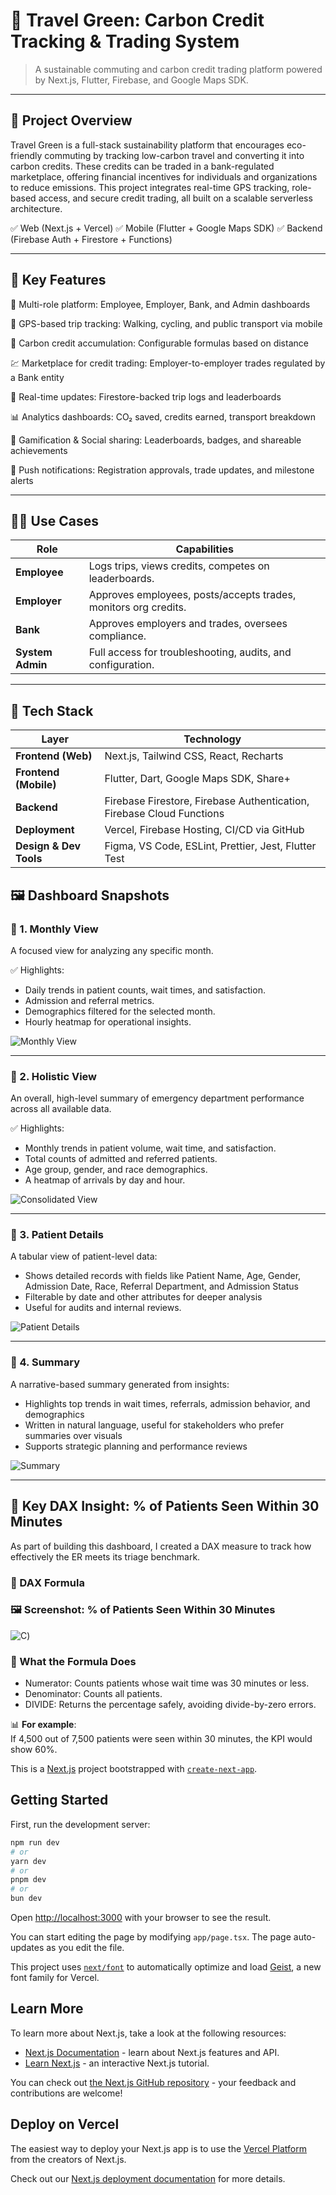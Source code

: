 # 🌱 Travel Green: Carbon Credit Tracking & Trading System

> A sustainable commuting and carbon credit trading platform powered by Next.js, Flutter, Firebase, and Google Maps SDK.

---

## 🚀 Project Overview

Travel Green is a full-stack sustainability platform that encourages eco-friendly commuting by tracking low-carbon travel and converting it into carbon credits. These credits can be traded in a bank-regulated marketplace, offering financial incentives for individuals and organizations to reduce emissions. This project integrates real-time GPS tracking, role-based access, and secure credit trading, all built on a scalable serverless architecture.

✅ Web (Next.js + Vercel)
✅ Mobile (Flutter + Google Maps SDK)
✅ Backend (Firebase Auth + Firestore + Functions)


---
## 🎯 Key Features

🔐 Multi-role platform: Employee, Employer, Bank, and Admin dashboards

📍 GPS-based trip tracking: Walking, cycling, and public transport via mobile

🌱 Carbon credit accumulation: Configurable formulas based on distance

💹 Marketplace for credit trading: Employer-to-employer trades regulated by a Bank entity

🔄 Real-time updates: Firestore-backed trip logs and leaderboards

📊 Analytics dashboards: CO₂ saved, credits earned, transport breakdown

🧠 Gamification & Social sharing: Leaderboards, badges, and shareable achievements

💬 Push notifications: Registration approvals, trade updates, and milestone alerts

---
## 🧑‍💼 Use Cases

| Role                | Capabilities |
|-------------------------|------------------|
| **Employee**      | Logs trips, views credits, competes on leaderboards. |
| **Employer** | Approves employees, posts/accepts trades, monitors org credits. |
| **Bank**  | Approves employers and trades, oversees compliance. |
| **System Admin**       | Full access for troubleshooting, audits, and configuration. |

---
## 🧱 Tech Stack
| Layer               | Technology |
|-------------------------|------------------|
| **Frontend (Web)**      | Next.js, Tailwind CSS, React, Recharts |
| **Frontend (Mobile)** | 	Flutter, Dart, Google Maps SDK, Share+ |
| **Backend**  | Firebase Firestore, Firebase Authentication, Firebase Cloud Functions |
| **Deployment**       | Vercel, Firebase Hosting, CI/CD via GitHub |
| **Design & Dev Tools**       | Figma, VS Code, ESLint, Prettier, Jest, Flutter Test |


## 🖼️ Dashboard Snapshots

### 📄 1. Monthly View

A focused view for analyzing any specific month.

✅ Highlights:

- Daily trends in patient counts, wait times, and satisfaction.
- Admission and referral metrics.
- Demographics filtered for the selected month.
- Hourly heatmap for operational insights.

![Monthly View](https://github.com/harshi2520/Hospital-Management-Dashboard/blob/main/Monthly%20View.png)

---

### 📄 2. Holistic View

An overall, high-level summary of emergency department performance across all available data.

✅ Highlights:

- Monthly trends in patient volume, wait time, and satisfaction.
- Total counts of admitted and referred patients.
- Age group, gender, and race demographics.
- A heatmap of arrivals by day and hour.

![Consolidated View](https://github.com/harshi2520/Hospital-Management-Dashboard/blob/main/Holistic%20View.png)

---

### 📄 3. Patient Details

A tabular view of patient-level data:
- Shows detailed records with fields like Patient Name, Age, Gender, Admission Date, Race, Referral Department, and Admission Status
- Filterable by date and other attributes for deeper analysis
- Useful for audits and internal reviews.

![Patient Details](https://github.com/harshi2520/Hospital-Management-Dashboard/blob/main/Patient%20Details.png)

---

### 🧠 4. Summary

A narrative-based summary generated from insights:
- Highlights top trends in wait times, referrals, admission behavior, and demographics
- Written in natural language, useful for stakeholders who prefer summaries over visuals
- Supports strategic planning and performance reviews

![Summary](https://github.com/harshi2520/Hospital-Management-Dashboard/blob/main/Summary.png)

---

## 📘 Key DAX Insight: % of Patients Seen Within 30 Minutes

As part of building this dashboard, I created a DAX measure to track how effectively the ER meets its triage benchmark.

### 📌 DAX Formula


### 🖼️ Screenshot: % of Patients Seen Within 30 Minutes

![C](https://github.com/bhumikabharadwaj2205/Hospital-Management-Dashboard/blob/main/Formula.png))


### 🧮 What the Formula Does

- Numerator: Counts patients whose wait time was 30 minutes or less.
- Denominator: Counts all patients.
- DIVIDE: Returns the percentage safely, avoiding divide-by-zero errors.

📊 **For example**:  
If 4,500 out of 7,500 patients were seen within 30 minutes, the KPI would show 60%.








































This is a [Next.js](https://nextjs.org) project bootstrapped with [`create-next-app`](https://nextjs.org/docs/app/api-reference/cli/create-next-app).

## Getting Started

First, run the development server:

```bash
npm run dev
# or
yarn dev
# or
pnpm dev
# or
bun dev
```

Open [http://localhost:3000](http://localhost:3000) with your browser to see the result.

You can start editing the page by modifying `app/page.tsx`. The page auto-updates as you edit the file.

This project uses [`next/font`](https://nextjs.org/docs/app/building-your-application/optimizing/fonts) to automatically optimize and load [Geist](https://vercel.com/font), a new font family for Vercel.

## Learn More

To learn more about Next.js, take a look at the following resources:

- [Next.js Documentation](https://nextjs.org/docs) - learn about Next.js features and API.
- [Learn Next.js](https://nextjs.org/learn) - an interactive Next.js tutorial.

You can check out [the Next.js GitHub repository](https://github.com/vercel/next.js) - your feedback and contributions are welcome!

## Deploy on Vercel

The easiest way to deploy your Next.js app is to use the [Vercel Platform](https://vercel.com/new?utm_medium=default-template&filter=next.js&utm_source=create-next-app&utm_campaign=create-next-app-readme) from the creators of Next.js.

Check out our [Next.js deployment documentation](https://nextjs.org/docs/app/building-your-application/deploying) for more details.
